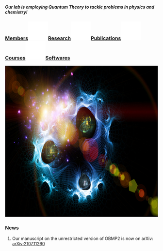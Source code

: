**_Our lab is employing Quantum Theory to tackle problems in physics and chemistry!_**


### [Members](members.md)![Image](test_space.png)[Research](research.md)![Image](test_space.png)[Publications](Publications)![Image](test_space.png)[Courses](Courses)![Image](test_space.png)[Softwares](Softwares)

<img src="test.jpg" width="750" height="500">

### News
1. Our manuscript on the unrestricted version of OBMP2 is now on arXiv: [arXiv:2107.11260](https://arxiv.org/abs/2107.11260)

